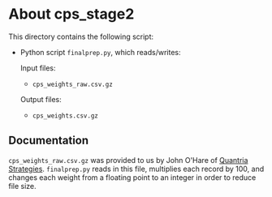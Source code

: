 About cps_stage2
================

This directory contains the following script:

* Python script `finalprep.py`, which reads/writes:

  Input files:
    - `cps_weights_raw.csv.gz`

  Output files:
    - `cps_weights.csv.gz`


Documentation
-------------

`cps_weights_raw.csv.gz` was provided to us by John O'Hare of
[Quantria Strategies](http://www.quantria.com). `finalprep.py`
reads in this file, multiplies each record by 100, and changes each weight from
a floating point to an integer in order to reduce file size.
